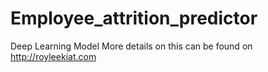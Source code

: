 # Employee_attrition_predictor
Deep Learning Model
More details on this can be found on http://royleekiat.com
